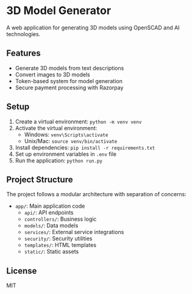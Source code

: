 # 3D Model Generator

A web application for generating 3D models using OpenSCAD and AI technologies.

## Features

- Generate 3D models from text descriptions
- Convert images to 3D models
- Token-based system for model generation
- Secure payment processing with Razorpay

## Setup

1. Create a virtual environment: `python -m venv venv`
2. Activate the virtual environment: 
   - Windows: `venv\Scripts\activate`
   - Unix/Mac: `source venv/bin/activate`
3. Install dependencies: `pip install -r requirements.txt`
4. Set up environment variables in `.env` file
5. Run the application: `python run.py`

## Project Structure

The project follows a modular architecture with separation of concerns:
- `app/`: Main application code
  - `api/`: API endpoints
  - `controllers/`: Business logic
  - `models/`: Data models
  - `services/`: External service integrations
  - `security/`: Security utilities
  - `templates/`: HTML templates
  - `static/`: Static assets

## License

MIT
